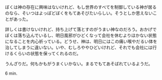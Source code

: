 ぼくは神の存在に興味はないけれど、もし世界のすべてを制御している神が居るのなら、そいつはよっぽどぼくをもてあそびたいらしい。そうとしか思えないことがあった。

詳しくは書けないけれど、持ち上げて落とすのがうまい神なのだろう。おかげでぼくは落ち込んでいるし、明日風邪がひどくなって会社を休むよりほかない状態になることを内心祈っている。どうせ、神は、明日にはこの痛い喉やだるい体を治してしまうに違いない。いや、むしろややひどいけれど、それでも会社には行けるくらいの状態を保ってくれるのだ。

うんざりだ。何もかもがうまくいかない。まるでもてあそばれているようだ。

6 min.
